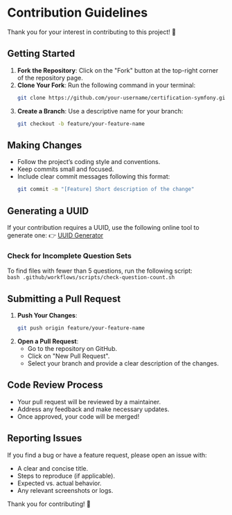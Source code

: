 # Contribution Guidelines

Thank you for your interest in contributing to this project! 🎉

## Getting Started

1. **Fork the Repository**: Click on the "Fork" button at the top-right corner of the repository page.
2. **Clone Your Fork**: Run the following command in your terminal:
   ```sh
   git clone https://github.com/your-username/certification-symfony.git
   ```
3. **Create a Branch**: Use a descriptive name for your branch:
   ```sh
   git checkout -b feature/your-feature-name
   ```

## Making Changes

- Follow the project’s coding style and conventions.
- Keep commits small and focused.
- Include clear commit messages following this format:
  ```sh
  git commit -m "[Feature] Short description of the change"
  ```

## Generating a UUID

If your contribution requires a UUID, use the following online tool to generate one:
👉 [UUID Generator](https://www.uuidgenerator.net/version4)

### Check for Incomplete Question Sets

To find files with fewer than 5 questions, run the following script:  
`bash .github/workflows/scripts/check-question-count.sh`

## Submitting a Pull Request

1. **Push Your Changes**:
   ```sh
   git push origin feature/your-feature-name
   ```
2. **Open a Pull Request**:
    - Go to the repository on GitHub.
    - Click on "New Pull Request".
    - Select your branch and provide a clear description of the changes.

## Code Review Process

- Your pull request will be reviewed by a maintainer.
- Address any feedback and make necessary updates.
- Once approved, your code will be merged!

## Reporting Issues

If you find a bug or have a feature request, please open an issue with:
- A clear and concise title.
- Steps to reproduce (if applicable).
- Expected vs. actual behavior.
- Any relevant screenshots or logs.

Thank you for contributing! 🚀

